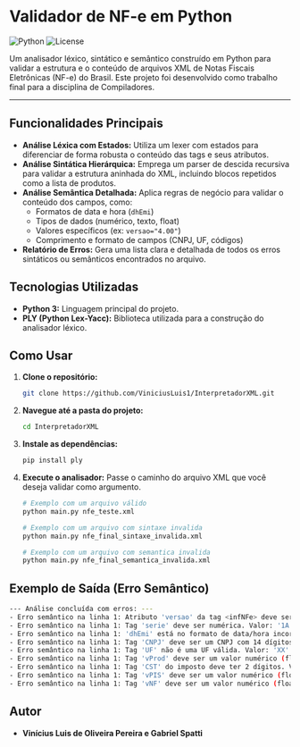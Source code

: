 # Validador de NF-e em Python

![Python](https://img.shields.io/badge/python-3.12-blue.svg)
![License](https://img.shields.io/badge/license-MIT-green.svg)

Um analisador léxico, sintático e semântico construído em Python para validar a estrutura e o conteúdo de arquivos XML de Notas Fiscais Eletrônicas (NF-e) do Brasil. Este projeto foi desenvolvido como trabalho final para a disciplina de Compiladores.

---

## Funcionalidades Principais

-   **Análise Léxica com Estados:** Utiliza um lexer com estados para diferenciar de forma robusta o conteúdo das tags e seus atributos.
-   **Análise Sintática Hierárquica:** Emprega um parser de descida recursiva para validar a estrutura aninhada do XML, incluindo blocos repetidos como a lista de produtos.
-   **Análise Semântica Detalhada:** Aplica regras de negócio para validar o conteúdo dos campos, como:
    -   Formatos de data e hora (`dhEmi`)
    -   Tipos de dados (numérico, texto, float)
    -   Valores específicos (ex: `versao="4.00"`)
    -   Comprimento e formato de campos (CNPJ, UF, códigos)
-   **Relatório de Erros:** Gera uma lista clara e detalhada de todos os erros sintáticos ou semânticos encontrados no arquivo.

## Tecnologias Utilizadas

-   **Python 3:** Linguagem principal do projeto.
-   **PLY (Python Lex-Yacc):** Biblioteca utilizada para a construção do analisador léxico.

## Como Usar

1.  **Clone o repositório:**
    ```bash
    git clone https://github.com/ViniciusLuis1/InterpretadorXML.git
    ```

2.  **Navegue até a pasta do projeto:**
    ```bash
    cd InterpretadorXML
    ```

3.  **Instale as dependências:**
    ```bash
    pip install ply
    ```

4.  **Execute o analisador:**
    Passe o caminho do arquivo XML que você deseja validar como argumento.

    ```bash
    # Exemplo com um arquivo válido
    python main.py nfe_teste.xml

    # Exemplo com um arquivo com sintaxe invalida
    python main.py nfe_final_sintaxe_invalida.xml

    # Exemplo com um arquivo com semantica invalida
    python main.py nfe_final_semantica_invalida.xml
    ```

## Exemplo de Saída (Erro Semântico)

```bash
--- Análise concluída com erros: ---
- Erro semântico na linha 1: Atributo 'versao' da tag <infNFe> deve ser '4.00'. Valor: '5.00'
- Erro semântico na linha 1: Tag 'serie' deve ser numérica. Valor: '1A'
- Erro semântico na linha 1: 'dhEmi' está no formato de data/hora incorreto. Valor: '2018/05/28'
- Erro semântico na linha 1: Tag 'CNPJ' deve ser um CNPJ com 14 dígitos. Valor: '0818716800016'
- Erro semântico na linha 1: Tag 'UF' não é uma UF válida. Valor: 'XX'
- Erro semântico na linha 1: Tag 'vProd' deve ser um valor numérico (float). Valor: '0,01'
- Erro semântico na linha 1: Tag 'CST' do imposto deve ter 2 dígitos. Valor: '0'
- Erro semântico na linha 1: Tag 'vPIS' deve ser um valor numérico (float). Valor: 'zero'
- Erro semântico na linha 1: Tag 'vNF' deve ser um valor numérico (float). Valor: 'zerovirgulaum'
```

## Autor

* **Vinícius Luis de Oliveira Pereira e Gabriel Spatti** 